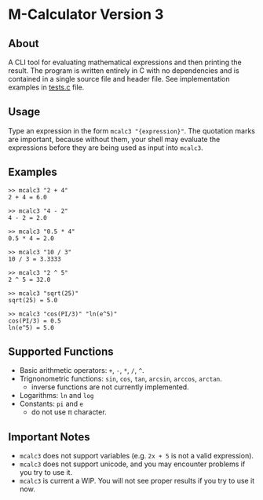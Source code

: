 # M-Calculator Version 3

## About
A CLI tool for evaluating mathematical expressions and then printing the result.
The program is written entirely in C with no dependencies and is contained in a
single source file and header file. See implementation examples in
[tests.c](src/tests.c) file. 

## Usage
Type an expression in the form `mcalc3 "{expression}"`. The quotation marks are
important, because without them, your shell may evaluate the expressions before
they are being used as input into `mcalc3`.

## Examples
```
>> mcalc3 "2 + 4"
2 + 4 = 6.0

>> mcalc3 "4 - 2"
4 - 2 = 2.0

>> mcalc3 "0.5 * 4"
0.5 * 4 = 2.0

>> mcalc3 "10 / 3"
10 / 3 = 3.3333

>> mcalc3 "2 ^ 5"
2 ^ 5 = 32.0

>> mcalc3 "sqrt(25)"
sqrt(25) = 5.0

>> mcalc3 "cos(PI/3)" "ln(e^5)"
cos(PI/3) = 0.5
ln(e^5) = 5.0
```

## Supported Functions
- Basic arithmetic operators: `+`, `-`, `*`, `/`, `^`.
- Trignonometric functions: `sin`, `cos`, `tan`, `arcsin`, `arccos`, `arctan`.
    - inverse functions are not currently implemented.
- Logarithms: `ln` and `log`
- Constants: `pi` and `e`
    - do not use π character. 

## Important Notes
- `mcalc3` does not support variables (e.g. `2x + 5` is not a valid expression).
- `mcalc3` does not support unicode, and you may encounter problems if you try
to use it. 
- `mcalc3` is current a WIP. You will not see proper results if you try to use 
it now. 
